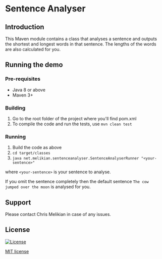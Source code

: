 # Sentence Analyser

## Introduction
This Maven module contains a class that analyses a sentence and outputs the shortest and longest words in that sentence. The lengths of the words are also calculated for you.

## Running the demo

### Pre-requisites
* Java 8 or above
* Maven 3+

### Building

1. Go to the root folder of the project where you'll find pom.xml
1. To compile the code and run the tests, use `mvn clean test`

### Running
1. Build the code as above
1. `cd target/classes`
1. `java net.melikian.sentenceanalyser.SentenceAnalyserRunner "<your-sentence>"`

where `<your-sentence>` is your sentence to analyse.

If you omit the sentence completely then the default sentence `The cow jumped over the moon` is analysed for you.

## Support
Please contact Chris Melikian in case of any issues.

## License
[![License](http://img.shields.io/:license-mit-blue.svg?style=flat-square)](http://badges.mit-license.org)

[MIT license](http://opensource.org/licenses/mit-license.php)